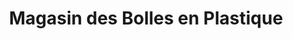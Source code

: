 ---
title: "Magasin des Bolles en Plastique"
url: /macenta/magasin-des-bolles-en-plastique/
shop: Baustoffe
---